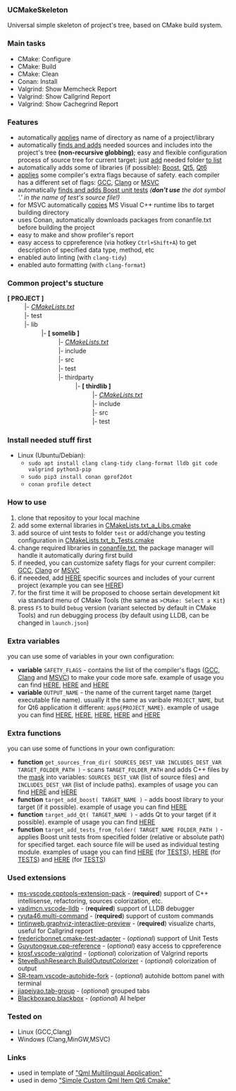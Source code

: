 ### UCMakeSkeleton
Universal simple skeleton of project's tree, based on CMake build system.

### Main tasks
* CMake: Configure
* CMake: Build
* CMake: Clean
* Conan: Install
* Valgrind: Show Memcheck Report
* Valgrind: Show Callgrind Report
* Valgrind: Show Cachegrind Report

### Features
* automatically [applies](https://github.com/R3D9477/UCMakeSkeleton/blob/main/CMakeLists.txt#L6) name of directory as name of a project/library
* automatically [finds and adds](https://github.com/R3D9477/UCMakeSkeleton/blob/main/CMakeLists.txt#L9) needed sources and includes into the project's tree **(non-recursive globbing)**; easy and flexible configuration process of source tree for current target: just [add](https://github.com/R3D9477/UCMakeSkeleton/blob/main/CMakeLists.txt#L11) needed folder [to list](https://github.com/R3D9477/UCMakeSkeleton/blob/main/CMakeLists.txt#L11)
* automatically adds some of libraries (if possible): [Boost](https://github.com/R3D9477/UCMakeSkeleton/blob/main/CMakeLists.txt#L175), [Qt5](https://github.com/R3D9477/UCMakeSkeleton/blob/main/CMakeLists.txt#L122), [Qt6](https://github.com/R3D9477/UCMakeSkeleton/blob/main/CMakeLists.txt#L122)
* [applies](https://github.com/R3D9477/UCMakeSkeleton/blob/main/CMakeLists.txt#L136) some compiler's extra flags because of safety. each compiler has a different set of flags: [GCC](https://github.com/R3D9477/UCMakeSkeleton/blob/main/CMakeLists.txt_z_SafetyFlags_GNU.cmake#L1), [Clang](https://github.com/R3D9477/UCMakeSkeleton/blob/main/CMakeLists.txt_z_SafetyFlags_CLANG.cmake#L1) or [MSVC](https://github.com/R3D9477/UCMakeSkeleton/blob/main/CMakeLists.txt_z_SafetyFlags_MSVC.cmake#L1)
* automatically [finds and adds Boost unit tests](https://github.com/R3D9477/UCMakeSkeleton/blob/main/CMakeLists.txt#L192) *(**don't use** the dot symbol '.' in the name of test's source file!)*
* for MSVC automatically [copies](https://github.com/R3D9477/UCMakeSkeleton/blob/main/CMakeLists.txt#L152) MS Visual C++ runtime libs to target building directory
* uses Conan, automatically downloads packages from conanfile.txt before building the project
* easy to make and show profiler's report
* easy access to cppreference (via hotkey `Ctrl+Shift+A`) to get description of specified data type, method, etc
* enabled auto linting (with `clang-tidy`)
* enabled auto formatting (with `clang-format`)

### Common project's stucture
**[ PROJECT ]**
<br/>ㅤㅤㅤ|- *[CMakeLists.txt](CMakeLists.txt)*
<br/>ㅤㅤㅤ|- test
<br/>ㅤㅤㅤ|- lib
<br/>ㅤㅤㅤㅤㅤㅤ|- **[ somelib ]**
<br/>ㅤㅤㅤㅤㅤㅤㅤㅤㅤ|- *[CMakeLists.txt](lib/somelib/CMakeLists.txt)*
<br/>ㅤㅤㅤㅤㅤㅤㅤㅤㅤ|- include
<br/>ㅤㅤㅤㅤㅤㅤㅤㅤㅤ|- src
<br/>ㅤㅤㅤㅤㅤㅤㅤㅤㅤ|- test
<br/>ㅤㅤㅤㅤㅤㅤㅤㅤㅤ|- thirdparty
<br/>ㅤㅤㅤㅤㅤㅤㅤㅤㅤㅤㅤㅤ|- **[ thirdlib ]**
<br/>ㅤㅤㅤㅤㅤㅤㅤㅤㅤㅤㅤㅤㅤㅤㅤ|- *[CMakeLists.txt](lib/somelib/thirdparty/thirdlib/CMakeLists.txt)*
<br/>ㅤㅤㅤㅤㅤㅤㅤㅤㅤㅤㅤㅤㅤㅤㅤ|- include
<br/>ㅤㅤㅤㅤㅤㅤㅤㅤㅤㅤㅤㅤㅤㅤㅤ|- src
<br/>ㅤㅤㅤㅤㅤㅤㅤㅤㅤㅤㅤㅤㅤㅤㅤ|- test

### Install needed stuff first
* Linux (Ubuntu/Debian):
  * `sudo apt install clang clang-tidy clang-format lldb git code valgrind python3-pip`
  * `sudo pip3 install conan gprof2dot`
  * `conan profile detect`

### How to use
1. clone that repositoy to your local machine
2. add some external libraries in [CMakeLists.txt_a_Libs.cmake](https://github.com/R3D9477/UCMakeSkeleton/blob/main/CMakeLists.txt_a_Libs.cmake)
3. add source of uint tests to folder `test` or add/change you testing configuration in [CMakeLists.txt_b_Tests.cmake](https://github.com/R3D9477/UCMakeSkeleton/blob/main/CMakeLists.txt_b_Tests.cmake)
4. change required libraries in [conanfile.txt](https://github.com/R3D9477/UCMakeSkeleton/blob/main/conanfile.txt), the package manager will handle it automatically during first build
5. if needed, you can customize safety flags for your current compiler: [GCC](https://github.com/R3D9477/UCMakeSkeleton/blob/main/CMakeLists.txt_z_SafetyFlags_GNU.cmake#L1), [Clang](https://github.com/R3D9477/UCMakeSkeleton/blob/main/CMakeLists.txt_z_SafetyFlags_CLANG.cmake#L1) or [MSVC](https://github.com/R3D9477/UCMakeSkeleton/blob/main/CMakeLists.txt_z_SafetyFlags_MSVC.cmake#L1)
6. if neeeded, add [HERE](https://github.com/R3D9477/UCMakeSkeleton/blob/main/CMakeLists.txt#L11) specific sources and includes of your current project (example you can see [HERE](https://github.com/R3D9477/SimpleCustomQmlItemQt6Cmake/blob/master/CMakeLists.txt#L12))
7. for the first time it will be proposed to choose sertain development kit via standard menu of CMake Tools (the same as `>CMake: Select a Kit`)
8. press `F5` to build `Debug` version (variant selected by default in CMake Tools) and run debugging process (by default using LLDB, can be changed in `launch.json`)

### Extra variables
you can use some of variables in your own configuration:
* **variable** `SAFETY_FLAGS` - contains the list of the compiler's flags ([GCC](https://github.com/R3D9477/UCMakeSkeleton/blob/main/CMakeLists.txt_z_SafetyFlags_GNU.cmake#L1), [Clang](https://github.com/R3D9477/UCMakeSkeleton/blob/main/CMakeLists.txt_z_SafetyFlags_CLANG.cmake#L1) and [MSVC](https://github.com/R3D9477/UCMakeSkeleton/blob/main/CMakeLists.txt_z_SafetyFlags_MSVC.cmake#L1)) to make your code more safe. example of usage you can find [HERE](https://github.com/R3D9477/UCMakeSkeleton/blob/main/CMakeLists.txt#L147), [HERE](https://github.com/R3D9477/UCMakeSkeleton/blob/main/lib/somelib/CMakeLists.txt#L15) and [HERE](https://github.com/R3D9477/UCMakeSkeleton/blob/main/lib/somelib/thirdparty/thirdlib/CMakeLists.txt#L15)
* **variable** `OUTPUT_NAME` - the name of the current target name (target executable file name). usually it the same as varibale `PROJECT_NAME`, but for Qt6 application it different: `app${PROJECT_NAME}`. example of usage you can find [HERE](https://github.com/R3D9477/UCMakeSkeleton/blob/main/CMakeLists.txt#L128), [HERE](https://github.com/R3D9477/UCMakeSkeleton/blob/main/CMakeLists.txt#L147), [HERE](https://github.com/R3D9477/UCMakeSkeleton/blob/main/CMakeLists.txt#L175), [HERE](https://github.com/R3D9477/UCMakeSkeleton/blob/main/CMakeLists.txt#L182) and [HERE](https://github.com/R3D9477/UCMakeSkeleton/blob/main/CMakeLists.txt#L192)

### Extra functions
you can use some of functions in your own configuration:
* **function** `get_sources_from_dir( SOURCES_DEST_VAR INCLUDES_DEST_VAR TARGET_FOLDER_PATH )` - scans `TARGET_FOLDER_PATH` and adds C++ files by the [mask](https://github.com/R3D9477/UCMakeSkeleton/blob/main/CMakeLists.txt#L17) into variables: `SOURCES_DEST_VAR` (list of source files) and `INCLUDES_DEST_VAR` (list of include paths). examples of usage you can find [HERE](https://github.com/R3D9477/UCMakeSkeleton/blob/main/lib/somelib/CMakeLists.txt#L8) and [HERE](https://github.com/R3D9477/UCMakeSkeleton/blob/main/lib/somelib/thirdparty/thirdlib/CMakeLists.txt#L8)
* **function** `target_add_boost( TARGET_NAME )` - adds boost library to your target (if it possible). example of usage you can find [HERE](https://github.com/R3D9477/UCMakeSkeleton/blob/main/CMakeLists.txt#L175)
* **function** `target_add_Qt( TARGET_NAME )` - adds Qt to your target (if it possible). example of usage you can find [HERE](https://github.com/R3D9477/UCMakeSkeleton/blob/main/CMakeLists.txt#L122)
* **function** `target_add_tests_from_folder( TARGET_NAME FOLDER_PATH )` - applies Boost unit tests from specified folder (relative or absolute path) for specified target. each source file will be used as individual testing module. examples of usage you can find [HERE](https://github.com/R3D9477/UCMakeSkeleton/blob/main/CMakeLists.txt#L192) (for [TESTS](https://github.com/R3D9477/UCMakeSkeleton/tree/main/test)), [HERE](https://github.com/R3D9477/UCMakeSkeleton/blob/main/lib/somelib/CMakeLists.txt#L32) (for [TESTS](https://github.com/R3D9477/UCMakeSkeleton/tree/main/lib/somelib/test)) and [HERE](https://github.com/R3D9477/UCMakeSkeleton/blob/main/lib/somelib/thirdparty/thirdlib/CMakeLists.txt#L29) (for [TESTS](https://github.com/R3D9477/UCMakeSkeleton/tree/main/lib/somelib/thirdparty/thirdlib/test))

### Used extensions
* [ms-vscode.cpptools-extension-pack](https://marketplace.visualstudio.com/items?itemName=ms-vscode.cpptools-extension-pack) - (**required**) support of C++ intellisense, refactoring, sources colorization, etc.
* [vadimcn.vscode-lldb](https://marketplace.visualstudio.com/items?itemName=vadimcn.vscode-lldb) - (**required**) support of LLDB debugger
* [ryuta46.multi-command](https://marketplace.visualstudio.com/items?itemName=ryuta46.multi-command) - (**required**) support of custom commands
* [tintinweb.graphviz-interactive-preview](https://marketplace.visualstudio.com/items?itemName=tintinweb.graphviz-interactive-preview) - (**required**) visualize charts, useful for Callgrind report
* [fredericbonnet.cmake-test-adapter](https://marketplace.visualstudio.com/items?itemName=fredericbonnet.cmake-test-adapter) - (*optional*) support of Unit Tests
* [Guyutongxue.cpp-reference](https://marketplace.visualstudio.com/items?itemName=Guyutongxue.cpp-reference) - (*optional*) easy access to cppreference
* [krosf.vscode-valgrind](https://marketplace.visualstudio.com/items?itemName=krosf.vscode-valgrind) - (*optional*) colorization of Valgrind reports
* [SteveBushResearch.BuildOutputColorizer](https://marketplace.visualstudio.com/items?itemName=SteveBushResearch.BuildOutputColorizer) - (*optional*) colorization of output
* [SR-team.vscode-autohide-fork](https://marketplace.visualstudio.com/items?itemName=SR-team.vscode-autohide-fork) - (*optional*) autohide bottom panel with terminal
* [jiapeiyao.tab-group](https://marketplace.visualstudio.com/items?itemName=jiapeiyao.tab-group) - (*optional*) grouped tabs
* [Blackboxapp.blackbox](https://marketplace.visualstudio.com/items?itemName=Blackboxapp.blackbox) - (*optional*) AI helper

### Tested on
* Linux (GCC,Clang)
* Windows (Clang,MinGW,MSVC)

### Links
* used in template of ["Qml Multilingual Application"](https://github.com/R3D9477/EmptyQmlMuiApp)
* used in demo ["Simple Custom Qml Item Qt6 Cmake"](https://github.com/R3D9477/SimpleCustomQmlItemQt6Cmake)
